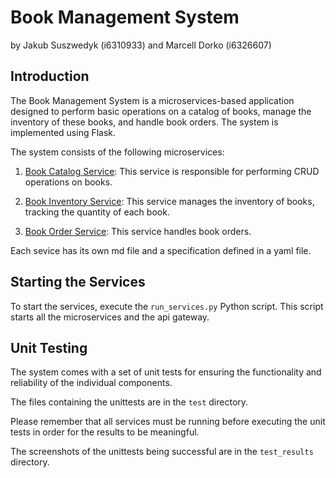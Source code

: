 # Book Management System

by Jakub Suszwedyk (i6310933) and Marcell Dorko (i6326607)

## Introduction

The Book Management System is a microservices-based application designed to perform basic operations on a catalog of books, manage the inventory of these books, and handle book orders. The system is implemented using Flask.

The system consists of the following microservices:

1. [Book Catalog Service](book_management_system/catalog_service/catalog_specification.md): This service is responsible
   for performing CRUD operations on books.

2. [Book Inventory Service](book_management_system/inventory_service/inventory_specification.md): This service manages
   the inventory of books, tracking the  quantity of each book.

3. [Book Order Service](book_management_system/order_service/order_specification.md): This service handles book orders.

Each sevice has its own md file and a specification defined in a yaml file.

## Starting the Services

To start the services, execute the `run_services.py` Python script. This script starts all the microservices and the api gateway.

## Unit Testing

The system comes with a set of unit tests for ensuring the functionality and reliability of the individual components.

The files containing the unittests are in the `test` directory.

Please remember that all services must be running before executing the unit tests in order for the results to be meaningful.

The screenshots of the unittests being successful are in the `test_results` directory.
